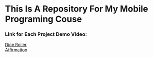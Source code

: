 # This Is A Repository For My Mobile Programing Couse

### Link for Each Project Demo Video:
[Dice Roller](https://youtu.be/V9HnoTguZuE) <br>
[Affirmation](https://youtu.be/gh7csHk2GTY)
